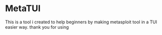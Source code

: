 # MetaTUI
This is a tool i created to help beginners by making metasploit tool in a TUI easier way. thank you for using
